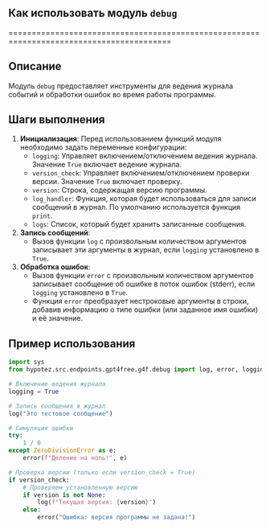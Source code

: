 ## Как использовать модуль `debug`
=========================================================================================

Описание
-------------------------
Модуль `debug` предоставляет инструменты для ведения журнала событий и обработки ошибок во время работы программы.

Шаги выполнения
-------------------------
1. **Инициализация**: Перед использованием функций модуля необходимо задать переменные конфигурации:
    - `logging`: Управляет включением/отключением ведения журнала. Значение `True` включает ведение журнала.
    - `version_check`: Управляет включением/отключением проверки версии. Значение `True` включает проверку.
    - `version`: Строка, содержащая версию программы.
    - `log_handler`: Функция, которая будет использоваться для записи сообщений в журнал. По умолчанию используется функция `print`.
    - `logs`: Список, который будет хранить записанные сообщения.
2. **Запись сообщений**:
    - Вызов функции `log` с произвольным количеством аргументов записывает эти аргументы в журнал, если `logging` установлено в `True`. 
3. **Обработка ошибок**:
    - Вызов функции `error` с произвольным количеством аргументов записывает сообщение об ошибке в поток ошибок (stderr), если `logging` установлено в `True`.
    - Функция `error` преобразует нестроковые аргументы в строки, добавив информацию о типе ошибки (или заданное имя ошибки) и её значение.

Пример использования
-------------------------

```python
import sys
from hypotez.src.endpoints.gpt4free.g4f.debug import log, error, logging, version_check, version

# Включение ведения журнала
logging = True

# Запись сообщения в журнал
log("Это тестовое сообщение")

# Симуляция ошибки
try:
    1 / 0
except ZeroDivisionError as e:
    error(f"Деление на ноль!", e)

# Проверка версии (только если version_check = True)
if version_check:
    # Проверяем установленную версию
    if version is not None:
        log(f"Текущая версия: {version}")
    else:
        error("Ошибка: версия программы не задана!")

```